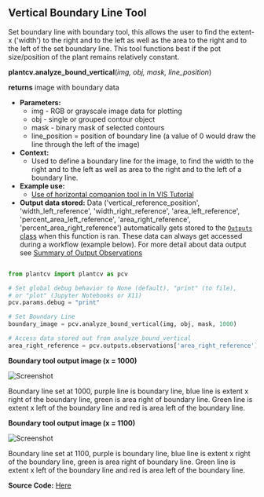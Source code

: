 ## Vertical Boundary Line Tool

Set boundary line with boundary tool, this allows the user to find the extent-x ('width')
to the right and to the left as well as the area to the right and to the left of the set boundary line. This tool functions 
best if the pot size/position of the plant remains relatively constant.
 
**plantcv.analyze_bound_vertical**(*img, obj, mask, line_position*)

**returns** image with boundary data

- **Parameters:**
    - img - RGB or grayscale image data for plotting
    - obj - single or grouped contour object
    - mask - binary mask of selected contours
    - line_position = position of boundary line (a value of 0 would draw the line through the left of the image)
- **Context:**
    - Used to define a boundary line for the image, to find the width to the right and to the left as well as area to the right and to the left of a boundary line.
- **Example use:**
    - [Use of horizontal companion tool in In VIS Tutorial](vis_tutorial.md)
- **Output data stored:** Data ('vertical_reference_position', 'width_left_reference', 'width_right_reference', 'area_left_reference', 'percent_area_left_reference',
    'area_right_reference', 'percent_area_right_reference') automatically gets stored to the [`Outputs` class](outputs.md) when this function is ran. 
    These data can always get accessed during a workflow (example below). For more detail about data output see [Summary of Output Observations](output_measurements.md#summary-of-output-observations)

```python

from plantcv import plantcv as pcv

# Set global debug behavior to None (default), "print" (to file), 
# or "plot" (Jupyter Notebooks or X11)
pcv.params.debug = "print"

# Set Boundary Line    
boundary_image = pcv.analyze_bound_vertical(img, obj, mask, 1000)

# Access data stored out from analyze_bound_vertical
area_right_reference = pcv.outputs.observations['area_right_reference']['value']

```

**Boundary tool output image (x = 1000)**

![Screenshot](img/documentation_images/analyze_bound_vertical/1_boundary_on_img1000.jpg)

Boundary line set at 1000, purple line is boundary line, blue line is extent x right of the boundary line, 
green is area right of boundary line. Green line is extent x left of the boundary line and red is area left
of the boundary line.

**Boundary tool output image (x = 1100)**

![Screenshot](img/documentation_images/analyze_bound_vertical/1_boundary_on_img1100.jpg)

Boundary line set at 1100, purple is boundary line, blue line is extent x right of the boundary line, 
green is area right of boundary line. Green line is extent x left of the boundary line and red is area left
of the boundary line.

**Source Code:** [Here](https://github.com/danforthcenter/plantcv/blob/master/plantcv/plantcv/analyze_bound_vertical.py)
